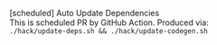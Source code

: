 [scheduled] Auto Update Dependencies  
This is scheduled PR by GitHub Action.
Produced via:  
`./hack/update-deps.sh && ./hack/update-codegen.sh`  